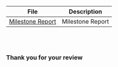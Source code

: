 
| File                  | Description |
|-----------------------|---------------------|
| [Milestone Report](https://2LoT.github.io/July2015/MilestoneReport.html) | Milestone Report |

<br/><br/>

### Thank you for your review
